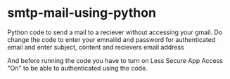 # smtp-mail-using-python

Python code to send a mail to a reciever without accessing your gmail.
Do change the code to enter your emnailid and password for authenticated email and enter subject, content and recievers email address

And before running the code you have to turn on Less Secure App Access "On" to be able to authenticated using the code.
